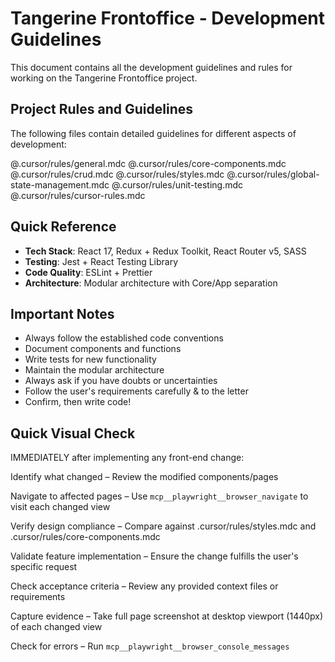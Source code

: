 # Tangerine Frontoffice - Development Guidelines

This document contains all the development guidelines and rules for working on the Tangerine Frontoffice project.

## Project Rules and Guidelines

The following files contain detailed guidelines for different aspects of development:

@.cursor/rules/general.mdc
@.cursor/rules/core-components.mdc
@.cursor/rules/crud.mdc
@.cursor/rules/styles.mdc
@.cursor/rules/global-state-management.mdc
@.cursor/rules/unit-testing.mdc
@.cursor/rules/cursor-rules.mdc

## Quick Reference

- **Tech Stack**: React 17, Redux + Redux Toolkit, React Router v5, SASS
- **Testing**: Jest + React Testing Library
- **Code Quality**: ESLint + Prettier
- **Architecture**: Modular architecture with Core/App separation

## Important Notes

- Always follow the established code conventions
- Document components and functions
- Write tests for new functionality
- Maintain the modular architecture
- Always ask if you have doubts or uncertainties
- Follow the user's requirements carefully & to the letter
- Confirm, then write code!

## Quick Visual Check

IMMEDIATELY after implementing any front-end change:

Identify what changed – Review the modified components/pages

Navigate to affected pages – Use `mcp__playwright__browser_navigate` to visit each changed view

Verify design compliance – Compare against .cursor/rules/styles.mdc and .cursor/rules/core-components.mdc

Validate feature implementation – Ensure the change fulfills the user's specific request

Check acceptance criteria – Review any provided context files or requirements

Capture evidence – Take full page screenshot at desktop viewport (1440px) of each changed view

Check for errors – Run `mcp__playwright__browser_console_messages`
